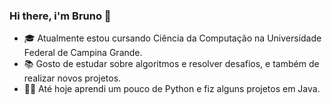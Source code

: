 ### Hi there, i'm Bruno 👋

- 🎓 Atualmente estou cursando Ciência da Computação na Universidade Federal de Campina Grande.
- 📚 Gosto de estudar sobre algoritmos e resolver desafios, e também de realizar novos projetos.
- 👨‍💻 Até hoje aprendi um pouco de Python e fiz alguns projetos em Java. 
